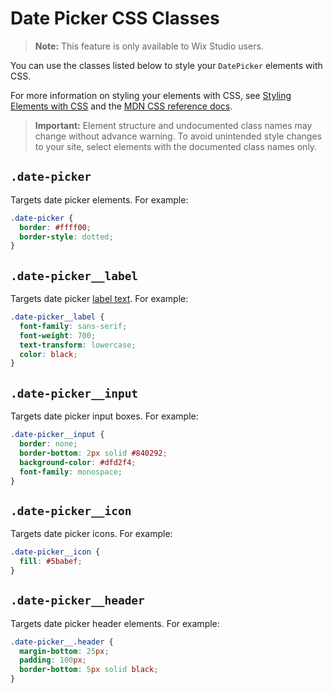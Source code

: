 <!-- This article was published using the Doc Push single-sourcing tool. Any changes to this article MUST be made in the source file. Find it at www.github.com/wix-private/velo-docs.-->

# Date Picker CSS Classes

> **Note:** This feature is only available to Wix Studio users.

You can use the classes listed below
to style your `DatePicker` elements with CSS.

For more information on styling your elements with CSS, see
[Styling Elements with CSS]($w/styling-elements-with-css) and the
[MDN CSS reference docs](https://developer.mozilla.org/en-US/docs/Learn/CSS).

<blockquote class="important">

__Important:__
Element structure and undocumented class names
may change without advance warning.
To avoid unintended style changes to your site,
select elements with the documented class names only.

</blockquote>

## `.date-picker`

Targets date picker elements.
For example:

```css
.date-picker {
  border: #ffff00;
  border-style: dotted;
}
```

## `.date-picker__label`

Targets date picker [label text]($w/datepicker/label).
For example:

```css
.date-picker__label {
  font-family: sans-serif;
  font-weight: 700;
  text-transform: lowercase;
  color: black;
}
```

## `.date-picker__input`

Targets date picker input boxes.
For example:

```css
.date-picker__input {
  border: none;
  border-bottom: 2px solid #840292;
  background-color: #dfd2f4;
  font-family: monospace;
}
```

## `.date-picker__icon`

Targets date picker icons.
For example:  

```css
.date-picker__icon {
  fill: #5babef;
}
```

## `.date-picker__header`

Targets date picker header elements.
For example:

```css
.date-picker__.header {
  margin-bottom: 25px;
  padding: 100px;
  border-bottom: 5px solid black;
}
```
